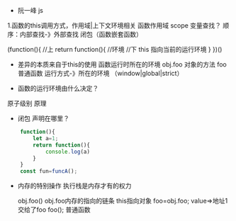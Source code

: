 - 阮一峰 js

1.函数的this调用方式，作用域|上下文环境相关
函数作用域 scope 变量查找？
顺序：内部查找-》外部查找 闭包（函数嵌套函数）

(function(){
    //上
    return function(){
        //环境
        //下
        this 指向当前的运行环境
    }
})()

- 差异的本质来自于this的使用
函数运行时所在的环境
obj.foo 对象的方法
foo 普通函数 运行方式-》所在的环境
（window|global|strict）

- 函数的运行环境由什么决定？

原子级别 原理
- 闭包 声明在哪里？
```js
    function(){
        let a=1;
        return function(){
            console.log(a)
        }
    }
    const fun=funcA();
```
- 内存的特别操作
    执行栈是内存才有的权力

    obj.foo() obj.foo内存的指向的链条 this指向对象
    foo=obj.foo; value=>地址1交给了foo
    foo();  普通函数
